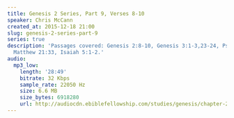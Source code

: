 ```yaml
---
title: Genesis 2 Series, Part 9, Verses 8-10
speaker: Chris McCann
created_at: 2015-12-18 21:00
slug: genesis-2-series-part-9
series: true
description: 'Passages covered: Genesis 2:8-10, Genesis 3:1-3,23-24, Psalm 80:7-10,
  Matthew 21:33, Isaiah 5:1-2.'
audio:
  mp3_low:
    length: '28:49'
    bitrate: 32 Kbps
    sample_rate: 22050 Hz
    size: 6.6 MB
    size_bytes: 6918280
    url: http://audiocdn.ebiblefellowship.com/studies/genesis/chapter-2/2015.12.18_McCann_-_Genesis_2_Series_Part_9.mp3
---
```

